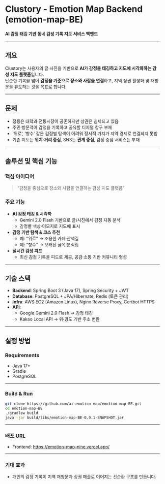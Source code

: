 # Clustory - Emotion Map Backend (emotion-map-BE)

**AI 감정 태깅 기반 동네 감성 기록 지도 서비스 백엔드**

---

## 개요
Clustory는 사용자의 글·사진을 기반으로 **AI가 감정을 태깅하고 지도에 시각화하는 감성 지도 플랫폼**입니다.  
단순한 기록을 넘어 **감정을 기준으로 장소와 사람을 연결**하고, 지역 상권 활성화 및 재방문을 유도하는 것을 목표로 합니다.

---

## 문제
- 정릉은 대학과 전통시장이 공존하지만 상권은 침체되고 있음  
- 주민·방문객이 감정을 기록하고 공유할 디지털 창구 부재  
- ‘위로’, ‘향수’ 같은 감정별 탐색이 어려워 정서적 가치가 지역 경제로 연결되지 못함  
- 기존 지도는 **위치·거리 중심**, SNS는 **관계 중심**, 감정 중심 서비스는 부재  

---

## 솔루션 및 핵심 기능
### 핵심 아이디어
> “감정을 중심으로 장소와 사람을 연결하는 감성 지도 플랫폼”

### 주요 기능
- **AI 감정 태깅 & 시각화**  
  - Gemini 2.0 Flash 기반으로 글/사진에서 감정 자동 분석  
  - 감정별 색상·이모지로 지도에 표시  
- **감정 기반 탐색 & 코스 추천**  
  - 예: "위로" → 조용한 카페·산책길  
  - 예: "향수" → 오래된 골목·분식집  
- **실시간 감성 피드**  
  - 최신 감정 기록을 피드로 제공, 공감·소통 기반 커뮤니티 형성   

---

## 기술 스택
- **Backend**: Spring Boot 3 (Java 17), Spring Security + JWT  
- **Database**: PostgreSQL + JPA/Hibernate, Redis (토큰 관리)  
- **Infra**: AWS EC2 (Amazon Linux), Nginx Reverse Proxy, Certbot HTTPS  
- **API**:  
  - Google Gemini 2.0 Flash → 감정 태깅  
  - Kakao Local API → 위·경도 기반 주소 변환  

---

## 실행 방법
### Requirements
- Java 17+
- Gradle  
- PostgreSQL
---

### Build & Run
```bash
git clone https://github.com/ai-emotion-map/emotion-map-BE.git
cd emotion-map-BE
./gradlew build
java -jar build/libs/emotion-map-BE-0.0.1-SNAPSHOT.jar
```

---

### 배포 URL
- Frontend: https://emotion-map-nine.vercel.app/

---

### 기대 효과
- 개인의 감정 기록이 지역 재방문과 상권 매출로 이어지는 선순환 구조를 만듭니다.
